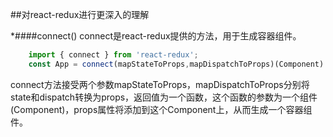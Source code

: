 ##对react-redux进行更深入的理解

*####connect()
connect是react-redux提供的方法，用于生成容器组件。

```javascript
    import { connect } from 'react-redux';
    const App = connect(mapStateToProps,mapDispatchToProps)(Component)
```
connect方法接受两个参数mapStateToProps，mapDispatchToProps分别将state和dispatch转换为props，返回值为一个函数，这个函数的参数为一个组件(Component)，props属性将添加到这个Component上，从而生成一个容器组件。